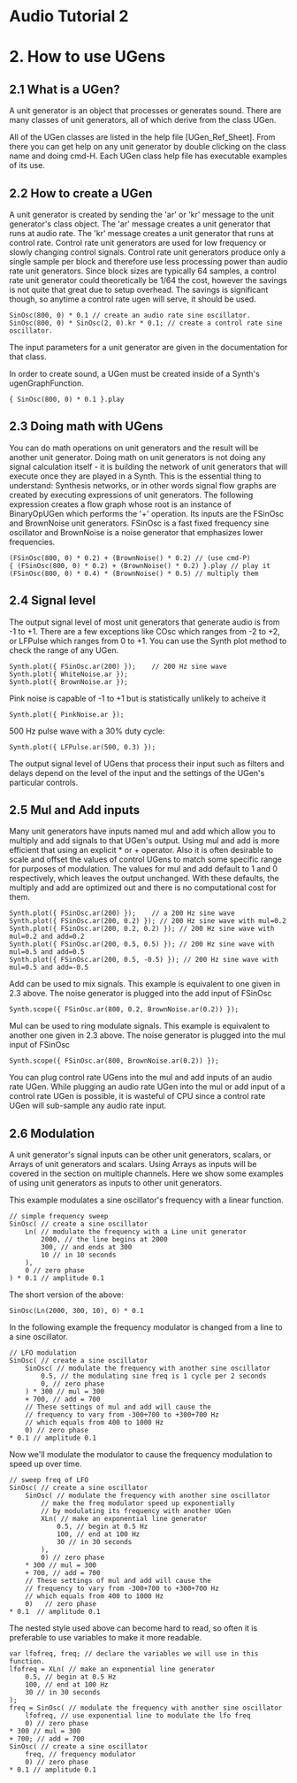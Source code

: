 # Audio Tutorial 2

# 2. How to use UGens

## 2.1 What is a UGen?

A unit generator is an object that processes or generates sound.  There are many classes of unit generators, all of which derive from the class UGen.

All of the UGen classes are listed in the help file [UGen_Ref_Sheet].  From there you can get help on any unit generator by double clicking on the class name and doing cmd-H.  Each UGen class help file has executable examples of its use.

## 2.2 How to create a UGen

A unit generator is created by sending the 'ar' or 'kr' message to the unit generator's class object. The 'ar' message creates a unit generator that runs at audio rate. The 'kr' message creates a unit generator that runs at control rate. Control rate unit generators are used for low frequency or slowly changing control signals. Control rate unit generators produce only a single sample per block and therefore use less processing power than audio rate unit generators. Since block sizes are typically 64 samples, a control rate unit generator could theoretically be 1/64 the cost, however the savings is not quite that great due to setup overhead. The savings is significant though, so anytime a control rate ugen will serve, it should be used.

    SinOsc(800, 0) * 0.1 // create an audio rate sine oscillator.
    SinOsc(800, 0) * SinOsc(2, 0).kr * 0.1; // create a control rate sine oscillator.

The input parameters for a unit generator are given in the documentation for that class.

In order to create sound, a UGen must be created inside of a Synth's ugenGraphFunction.

    { SinOsc(800, 0) * 0.1 }.play

## 2.3 Doing math with UGens

You can do math operations on unit generators and the result will be another unit generator. Doing math on unit generators is not doing any signal calculation itself - it is building the network of unit generators that will execute once they are played in a Synth. This is the essential thing to understand: Synthesis networks, or in other words signal flow graphs are created by executing expressions of unit generators.  The following expression creates a flow graph whose root is an instance of BinaryOpUGen which performs the '+' operation. Its inputs are the FSinOsc and BrownNoise unit generators. FSinOsc is a fast fixed frequency sine oscillator and BrownNoise is a noise generator that emphasizes lower frequencies.

    (FSinOsc(800, 0) * 0.2) + (BrownNoise() * 0.2) // (use cmd-P)
    { (FSinOsc(800, 0) * 0.2) + (BrownNoise() * 0.2) }.play // play it
    (FSinOsc(800, 0) * 0.4) * (BrownNoise() * 0.5) // multiply them

## 2.4 Signal level

The output signal level of most unit generators that generate audio is from -1 to +1.  There are a few exceptions like COsc which ranges from -2 to +2, or LFPulse which ranges from 0 to +1. You can use the Synth plot method to check the range of any UGen.

    Synth.plot({ FSinOsc.ar(200) });    // 200 Hz sine wave
    Synth.plot({ WhiteNoise.ar });
    Synth.plot({ BrownNoise.ar });

Pink noise is capable of -1 to +1 but is statistically unlikely to acheive it

    Synth.plot({ PinkNoise.ar });

500 Hz pulse wave with a 30% duty cycle:

    Synth.plot({ LFPulse.ar(500, 0.3) });

The output signal level of UGens that process their input such as filters and delays depend on the level of the input and the settings of the UGen's particular controls.

## 2.5 Mul and Add inputs

Many unit generators have inputs named mul and add which allow you to multiply and add signals to that UGen's output. Using mul and add is more efficient that using an explicit * or + operator.  Also it is often desirable to scale and offset the values of control UGens to match some specific range for purposes of modulation.  The values for mul and add default to 1 and 0 respectively, which leaves the output unchanged.  With these defaults, the multiply and add are optimized out and there is no computational cost for them.

    Synth.plot({ FSinOsc.ar(200) });    // a 200 Hz sine wave
    Synth.plot({ FSinOsc.ar(200, 0.2) }); // 200 Hz sine wave with mul=0.2
    Synth.plot({ FSinOsc.ar(200, 0.2, 0.2) }); // 200 Hz sine wave with mul=0.2 and add=0.2
    Synth.plot({ FSinOsc.ar(200, 0.5, 0.5) }); // 200 Hz sine wave with mul=0.5 and add=0.5
    Synth.plot({ FSinOsc.ar(200, 0.5, -0.5) }); // 200 Hz sine wave with mul=0.5 and add=-0.5

Add can be used to mix signals.  This example is equivalent to one given in 2.3 above.  The noise generator is plugged into the add input of FSinOsc

    Synth.scope({ FSinOsc.ar(800, 0.2, BrownNoise.ar(0.2)) });

Mul can be used to ring modulate signals.  This example is equivalent to another one given in 2.3 above.  The noise generator is plugged into the mul input of FSinOsc

    Synth.scope({ FSinOsc.ar(800, BrownNoise.ar(0.2)) });

You can plug control rate UGens into the mul and add inputs of an audio rate UGen.  While plugging an audio rate UGen into the mul or add input of a control rate UGen is possible, it is wasteful of CPU since a control rate UGen will sub-sample any audio rate input.

## 2.6 Modulation

A unit generator's signal inputs can be other unit generators, scalars, or Arrays of unit generators and scalars. Using Arrays as inputs will be covered in the section on multiple channels.  Here we show some examples of using unit generators as inputs to other unit generators.

This example modulates a sine oscillator's frequency with a linear function.

    // simple frequency sweep
    SinOsc( // create a sine oscillator
        Ln( // modulate the frequency with a Line unit generator
            2000, // the line begins at 2000
            300, // and ends at 300
            10 // in 10 seconds
        ),
        0 // zero phase
    ) * 0.1 // amplitude 0.1

The short version of the above:

    SinOsc(Ln(2000, 300, 10), 0) * 0.1

In the following example the frequency modulator is changed from a line to a sine oscillator.

    // LFO modulation
    SinOsc( // create a sine oscillator
        SinOsc( // modulate the frequency with another sine oscillator
            0.5, // the modulating sine freq is 1 cycle per 2 seconds
            0, // zero phase
        ) * 300 // mul = 300
        + 700, // add = 700
        // These settings of mul and add will cause the
        // frequency to vary from -300+700 to +300+700 Hz
        // which equals from 400 to 1000 Hz
        0) // zero phase
    * 0.1 // amplitude 0.1

Now we'll modulate the modulator to cause the frequency modulation to speed up over time.

    // sweep freq of LFO
    SinOsc( // create a sine oscillator
        SinOsc( // modulate the frequency with another sine oscillator
            // make the freq modulator speed up exponentially
            // by modulating its frequency with another UGen
            XLn( // make an exponential line generator
                0.5, // begin at 0.5 Hz
                100, // end at 100 Hz
                30 // in 30 seconds
            ),
            0) // zero phase
        * 300 // mul = 300
        + 700, // add = 700
        // These settings of mul and add will cause the
        // frequency to vary from -300+700 to +300+700 Hz
        // which equals from 400 to 1000 Hz
        0)   // zero phase
    * 0.1  // amplitude 0.1

The nested style used above can become hard to read, so often it is preferable to use variables to make it more readable.

    var lfofreq, freq; // declare the variables we will use in this function.
    lfofreq = XLn( // make an exponential line generator
        0.5, // begin at 0.5 Hz
        100, // end at 100 Hz
        30 // in 30 seconds
    );
    freq = SinOsc( // modulate the frequency with another sine oscillator
        lfofreq, // use exponential line to modulate the lfo freq
        0) // zero phase
    * 300 // mul = 300
    + 700; // add = 700
    SinOsc( // create a sine oscillator
        freq, // frequency modulator
        0) // zero phase
    * 0.1 // amplitude 0.1
